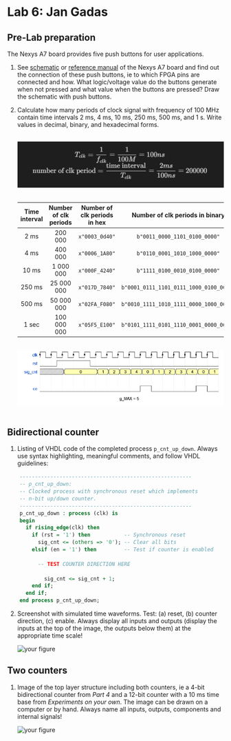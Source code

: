 


# Lab 6: Jan Gadas

## Pre-Lab preparation

The Nexys A7 board provides five push buttons for user applications.

1. See [schematic](https://github.com/tomas-fryza/digital-electronics-1/blob/master/docs/nexys-a7-sch.pdf) or [reference manual](https://reference.digilentinc.com/reference/programmable-logic/nexys-a7/reference-manual) of the Nexys A7 board and find out the connection of these push buttons, ie to which FPGA pins are connected and how. What logic/voltage value do the buttons generate when not pressed and what value when the buttons are pressed? Draw the schematic with push buttons.

2. Calculate how many periods of clock signal with frequency of 100&nbsp;MHz contain time intervals 2&nbsp;ms, 4&nbsp;ms, 10&nbsp;ms, 250&nbsp;ms, 500&nbsp;ms, and 1&nbsp;s. Write values in decimal, binary, and hexadecimal forms.

   &nbsp;
   ![clock period](quations_counter.png)
   &nbsp;

   | **Time interval** | **Number of clk periods** | **Number of clk periods in hex** | **Number of clk periods in binary** |
   | :-: | :-:   |     :-:     |      :-:       |
   | 2&nbsp;ms   |   200 000   | `x"0003_0d40"` | `b"0011_0000_1101_0100_0000"` |
   | 4&nbsp;ms   |   400 000   | `x"0006_1A80"` | `b"0110_0001_1010_1000_0000"` |
   | 10&nbsp;ms  |  1 000 000  | `x"000F_4240"` | `b"1111_0100_0010_0100_0000"` |
   | 250&nbsp;ms | 25 000 000  | `x"017D_7840"` | `b"0001_0111_1101_0111_1000_0100_0000"` |
   | 500&nbsp;ms | 50 000 000  | `x"02FA_F080"` | `b"0010_1111_1010_1111_0000_1000_0000"` |
   | 1&nbsp;sec  | 100 000 000 | `x"05F5_E100"` | `b"0101_1111_0101_1110_0001_0000_0000"` |

   &nbsp;
   ![clock period](counter_function.png)
   &nbsp;



## Bidirectional counter

1. Listing of VHDL code of the completed process `p_cnt_up_down`. Always use syntax highlighting, meaningful comments, and follow VHDL guidelines:

```vhdl
    --------------------------------------------------------
    -- p_cnt_up_down:
    -- Clocked process with synchronous reset which implements
    -- n-bit up/down counter.
    --------------------------------------------------------
    p_cnt_up_down : process (clk) is
    begin
      if rising_edge(clk) then
        if (rst = '1') then           -- Synchronous reset
          sig_cnt <= (others => '0'); -- Clear all bits
        elsif (en = '1') then         -- Test if counter is enabled

          -- TEST COUNTER DIRECTION HERE

            sig_cnt <= sig_cnt + 1;
        end if;
      end if;
    end process p_cnt_up_down;
```

2. Screenshot with simulated time waveforms. Test: (a) reset, (b) counter direction, (c) enable. Always display all inputs and outputs (display the inputs at the top of the image, the outputs below them) at the appropriate time scale!

   ![your figure]()

## Two counters

1. Image of the top layer structure including both counters, ie a 4-bit bidirectional counter from *Part 4* and a 12-bit counter with a 10 ms time base from *Experiments on your own*. The image can be drawn on a computer or by hand. Always name all inputs, outputs, components and internal signals!

   ![your figure]()


